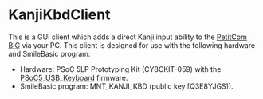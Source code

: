 # KanjiKbdClient
This is a GUI client which adds a direct Kanji input ability to the [PetitCom BIG](https://www.nintendo.co.jp/titles/20010000024627) via your PC.
This client is designed for use with the following hardware and SmileBasic program:

- Hardware: PSoC 5LP Prototyping Kit (CY8CKIT-059) with the [PSoC5_USB_Keyboard](https://github.com/MinatsuT/PSoC5_USB_Keyboard) firmware.
- SmileBasic program: MNT_KANJI_KBD (public key [Q3E8YJGS]).
